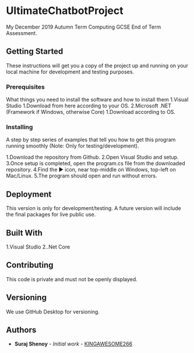 # UltimateChatbotProject

My December 2019 Autumn Term Computing GCSE End of Term Assessment.

## Getting Started

These instructions will get you a copy of the project up and running on your local machine for development and testing purposes.

### Prerequisites

What things you need to install the software and how to install them
1.Visual Studio
	1.Download from here according to your OS.
2.Microsoft .NET (Framework if Windows, otherwise Core)
	1.Download according to OS.



### Installing

A step by step series of examples that tell you how to get this program running smoothly (Note: Only for testing/development).

1.Download the repository from Github.
2.Open Visual Studio and setup.
3.Once setup is completed, open the program.cs file from the downloaded repository.
4.Find the :arrow_forward: icon, near top-middle on Windows, top-left on Mac/Linux.
5.The program should open and run without errors.


## Deployment

This version is only for development/testing. A future version will include the final packages for live public use.

## Built With

1.Visual Studio
2..Net Core

## Contributing

This code is private and must not be openly displayed.

## Versioning

We use GitHub Desktop for versioning.

## Authors

* **Suraj Shenoy** - *Initial work* - [KINGAWESOME266](https://github.com/KINGAWESOME266)


